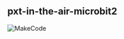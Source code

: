 ## pxt-in-the-air-microbit2
![MakeCode](https://github.com/kalbeabbas/ITR-kit/workflows/MakeCode/badge.svg)
